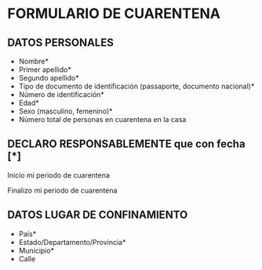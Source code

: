 # FORMULARIO DE CUARENTENA

## DATOS PERSONALES 

* Nombre*  
* Primer apellido*  
* Segundo apellido* 
* Tipo de documento de identificación (passaporte, documento nacional)* 
* Número de identificación*
* Edad* 
* Sexo (masculino, femenino)* 
* Número total de personas en cuarentena en la casa

## DECLARO RESPONSABLEMENTE que con fecha [*]  

Inicio mi periodo de cuarentena 

Finalizo mi periodo de cuarentena


## DATOS LUGAR DE CONFINAMIENTO 

* País* 
* Estado/Departamento/Provincia* 
* Municipio* 
* Calle 
